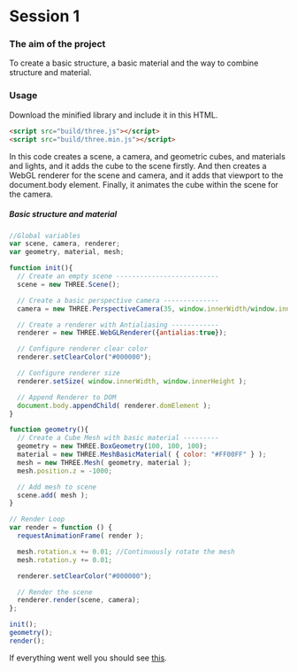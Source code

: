 # Session 1

### The aim of the project

To create a basic structure, a basic material and the way to combine structure and material.

### Usage
Download the minified library and include it in this HTML.

```html
<script src="build/three.js"></script>
<script src="build/three.min.js"></script>
```

In this code creates a scene, a camera, and geometric cubes, and materials and lights, and it adds the cube to the scene firstly. And then creates a WebGL renderer for the scene and camera, and it adds that viewport to the document.body element. Finally, it animates the cube within the scene for the camera.

##### Basic structure and material

```javascript
//Global variables
var scene, camera, renderer;
var geometry, material, mesh;

function init(){
  // Create an empty scene --------------------------
  scene = new THREE.Scene();

  // Create a basic perspective camera --------------
  camera = new THREE.PerspectiveCamera(35, window.innerWidth/window.innerHeight, 300, 10000 );

  // Create a renderer with Antialiasing ------------
  renderer = new THREE.WebGLRenderer({antialias:true});

  // Configure renderer clear color
  renderer.setClearColor("#000000");

  // Configure renderer size
  renderer.setSize( window.innerWidth, window.innerHeight );

  // Append Renderer to DOM
  document.body.appendChild( renderer.domElement );
}

function geometry(){
  // Create a Cube Mesh with basic material ---------
  geometry = new THREE.BoxGeometry(100, 100, 100);
  material = new THREE.MeshBasicMaterial( { color: "#FF00FF" } );
  mesh = new THREE.Mesh( geometry, material );
  mesh.position.z = -1000;

  // Add mesh to scene
  scene.add( mesh );
}

// Render Loop
var render = function () {
  requestAnimationFrame( render );

  mesh.rotation.x += 0.01; //Continuously rotate the mesh
  mesh.rotation.y += 0.01;

  renderer.setClearColor("#000000");

  // Render the scene
  renderer.render(scene, camera);
};

init();
geometry();
render();
```

If everything went well you should see [this](https://github.com/VK0224/DAT505-GitHub/tree/master/S1).
